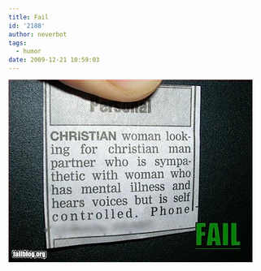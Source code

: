 ```yaml
---
title: Fail
id: '2188'
author: neverbot
tags:
  - humor
date: 2009-12-21 10:59:03
---
```


![200912211058.jpg](./fail/200912211058.jpg)
